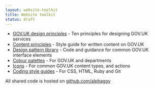 ```yaml
---
layout: website-toolkit
title: Website toolkit
status: draft
---
```



* [GOV.UK design principles](https://www.gov.uk/designprinciples/styleguide) - Ten principles for designing GOV.UK services
* [Content principles](https://www.gov.uk/designprinciples/styleguide) - Style guide for written content on GOV.UK
* [Design pattern library](design-patterns) - Code and guidance for common GOV.UK interface elements
* [Colour palettes](colours) - For GOV.UK and departments
* [Icons](icons) - For common GOV.UK content types, and actions 
* [Coding style guides](https://github.com/alphagov/styleguides) - For CSS, HTML, Ruby and Git

All shared code is hosted on [github.com/alphagov](https://github.com/alphagov)




